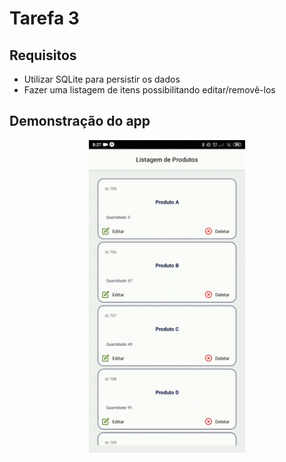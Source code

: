 # Tarefa 3

## Requisitos
 - Utilizar SQLite para persistir os dados
 - Fazer uma listagem de itens possibilitando editar/removê-los
 
## Demonstração do app

<p align="center">
  <img width="250" src="tarefa_3/.prints/demo.gif"/>
</p>
